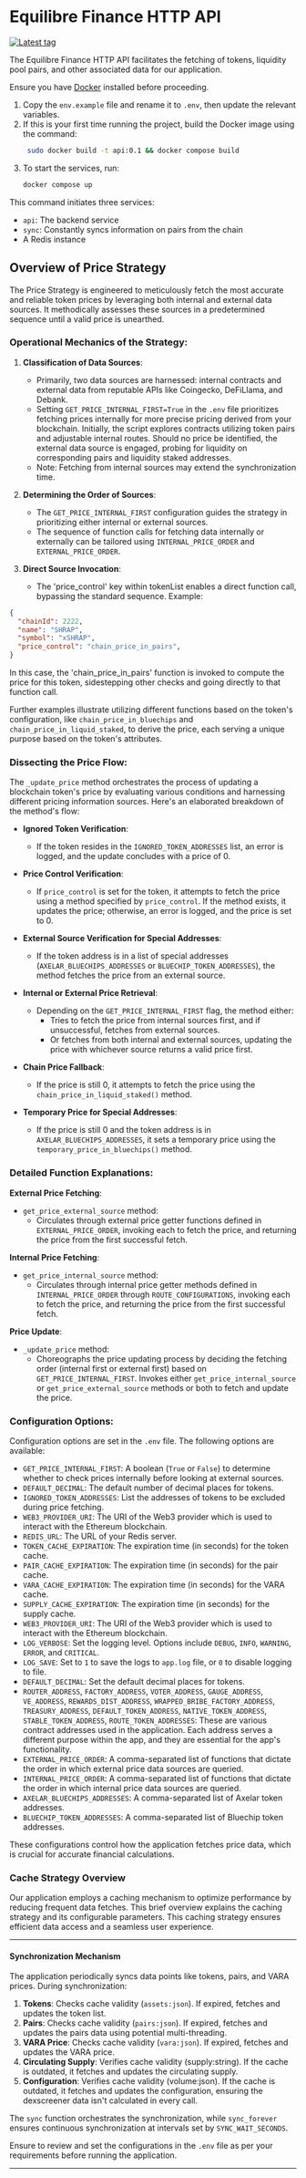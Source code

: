 # Equilibre Finance HTTP API 

[![Latest tag](https://github.com/equilibre-finance/api/actions/workflows/tag-ci.yml/badge.svg)](https://github.com/equilibre-finance/api/actions/workflows/tag-ci.yml)

The Equilibre Finance HTTP API facilitates the fetching of tokens, liquidity pool pairs, and other associated data for our application.

Ensure you have [Docker](https://docs.docker.com/install/) installed before proceeding.

1. Copy the `env.example` file and rename it to `.env`, then update the relevant variables.
2. If this is your first time running the project, build the Docker image using the command:
    ```bash
     sudo docker build -t api:0.1 && docker compose build
    ```
3. To start the services, run:
    ```bash
    docker compose up
    ```
This command initiates three services:
- `api`: The backend service
- `sync`: Constantly syncs information on pairs from the chain
- A Redis instance

## **Overview of Price Strategy**

The Price Strategy is engineered to meticulously fetch the most accurate and reliable token prices by leveraging both internal and external data sources. It methodically assesses these sources in a predetermined sequence until a valid price is unearthed.

### **Operational Mechanics of the Strategy:**

1. **Classification of Data Sources**:
   - Primarily, two data sources are harnessed: internal contracts and external data from reputable APIs like Coingecko, DeFiLlama, and Debank.
   - Setting `GET_PRICE_INTERNAL_FIRST=True` in the `.env` file prioritizes fetching prices internally for more precise pricing derived from your blockchain. Initially, the script explores contracts utilizing token pairs and adjustable internal routes. Should no price be identified, the external data source is engaged, probing for liquidity on corresponding pairs and liquidity staked addresses.
   - Note: Fetching from internal sources may extend the synchronization time.

2. **Determining the Order of Sources**:
   - The `GET_PRICE_INTERNAL_FIRST` configuration guides the strategy in prioritizing either internal or external sources.
   - The sequence of function calls for fetching data internally or externally can be tailored using `INTERNAL_PRICE_ORDER` and `EXTERNAL_PRICE_ORDER`.

3. **Direct Source Invocation**:
   - The 'price_control' key within tokenList enables a direct function call, bypassing the standard sequence. Example:

```json
{
  "chainId": 2222,
  "name": "SHRAP",
  "symbol": "xSHRAP",
  "price_control": "chain_price_in_pairs",
}
```

   In this case, the 'chain_price_in_pairs' function is invoked to compute the price for this token, sidestepping other checks and going directly to that function call.

   Further examples illustrate utilizing different functions based on the token's configuration, like `chain_price_in_bluechips` and `chain_price_in_liquid_staked`, to derive the price, each serving a unique purpose based on the token's attributes.

### **Dissecting the Price Flow:**

The `_update_price` method orchestrates the process of updating a blockchain token's price by evaluating various conditions and harnessing different pricing information sources. Here's an elaborated breakdown of the method's flow:

- **Ignored Token Verification**:
    - If the token resides in the `IGNORED_TOKEN_ADDRESSES` list, an error is logged, and the update concludes with a price of 0.

- **Price Control Verification**:
    - If `price_control` is set for the token, it attempts to fetch the price using a method specified by `price_control`. If the method exists, it updates the price; otherwise, an error is logged, and the price is set to 0.

- **External Source Verification for Special Addresses**:
    - If the token address is in a list of special addresses (`AXELAR_BLUECHIPS_ADDRESSES` or `BLUECHIP_TOKEN_ADDRESSES`), the method fetches the price from an external source.

- **Internal or External Price Retrieval**:
    - Depending on the `GET_PRICE_INTERNAL_FIRST` flag, the method either:
        - Tries to fetch the price from internal sources first, and if unsuccessful, fetches from external sources.
        - Or fetches from both internal and external sources, updating the price with whichever source returns a valid price first.

- **Chain Price Fallback**:
    - If the price is still 0, it attempts to fetch the price using the `chain_price_in_liquid_staked()` method.

- **Temporary Price for Special Addresses**:
    - If the price is still 0 and the token address is in `AXELAR_BLUECHIPS_ADDRESSES`, it sets a temporary price using the `temporary_price_in_bluechips()` method.


### **Detailed Function Explanations:**

**External Price Fetching**:

- `get_price_external_source` method:
    - Circulates through external price getter functions defined in `EXTERNAL_PRICE_ORDER`, invoking each to fetch the price, and returning the price from the first successful fetch.

**Internal Price Fetching**:

- `get_price_internal_source` method:
    - Circulates through internal price getter methods defined in `INTERNAL_PRICE_ORDER` through `ROUTE_CONFIGURATIONS`, invoking each to fetch the price, and returning the price from the first successful fetch.

**Price Update**:

- `_update_price` method:
    - Choreographs the price updating process by deciding the fetching order (internal first or external first) based on `GET_PRICE_INTERNAL_FIRST`. Invokes either `get_price_internal_source` or `get_price_external_source` methods or both to fetch and update the price.

### **Configuration Options:**

Configuration options are set in the `.env` file. The following options are available:

- `GET_PRICE_INTERNAL_FIRST`: A boolean (`True` or `False`) to determine whether to check prices internally before looking at external sources.
- `DEFAULT_DECIMAL`: The default number of decimal places for tokens.
- `IGNORED_TOKEN_ADDRESSES`: List the addresses of tokens to be excluded during price fetching.
- `WEB3_PROVIDER_URI`: The URI of the Web3 provider which is used to interact with the Ethereum blockchain.
- `REDIS_URL`: The URL of your Redis server.
- `TOKEN_CACHE_EXPIRATION`: The expiration time (in seconds) for the token cache.
- `PAIR_CACHE_EXPIRATION`: The expiration time (in seconds) for the pair cache.
- `VARA_CACHE_EXPIRATION`: The expiration time (in seconds) for the VARA cache.
- `SUPPLY_CACHE_EXPIRATION`: The expiration time (in seconds) for the supply cache.
- `WEB3_PROVIDER_URI`: The URI of the Web3 provider which is used to interact with the Ethereum blockchain.
- `LOG_VERBOSE`: Set the logging level. Options include `DEBUG`, `INFO`, `WARNING`, `ERROR`, and `CRITICAL`.
- `LOG_SAVE`: Set to `1` to save the logs to `app.log` file, or `0` to disable logging to file.
- `DEFAULT_DECIMAL`: Set the default decimal places for tokens.
- `ROUTER_ADDRESS`, `FACTORY_ADDRESS`, `VOTER_ADDRESS`, `GAUGE_ADDRESS`, `VE_ADDRESS`, `REWARDS_DIST_ADDRESS`, `WRAPPED_BRIBE_FACTORY_ADDRESS`, `TREASURY_ADDRESS`, `DEFAULT_TOKEN_ADDRESS`, `NATIVE_TOKEN_ADDRESS`, `STABLE_TOKEN_ADDRESS`, `ROUTE_TOKEN_ADDRESSES`: These are various contract addresses used in the application. Each address serves a different purpose within the app, and they are essential for the app's functionality.
- `EXTERNAL_PRICE_ORDER`: A comma-separated list of functions that dictate the order in which external price data sources are queried.
- `INTERNAL_PRICE_ORDER`: A comma-separated list of functions that dictate the order in which internal price data sources are queried.
- `AXELAR_BLUECHIPS_ADDRESSES`: A comma-separated list of Axelar token addresses.
- `BLUECHIP_TOKEN_ADDRESSES`: A comma-separated list of Bluechip token addresses.

These configurations control how the application fetches price data, which is crucial for accurate financial calculations.

### **Cache Strategy Overview**

Our application employs a caching mechanism to optimize performance by reducing frequent data fetches. This brief overview explains the caching strategy and its configurable parameters. This caching strategy ensures efficient data access and a seamless user experience.

---

#### **Synchronization Mechanism**

The application periodically syncs data points like tokens, pairs, and VARA prices. During synchronization:

1. **Tokens**: Checks cache validity (`assets:json`). If expired, fetches and updates the token list.
2. **Pairs**: Checks cache validity (`pairs:json`). If expired, fetches and updates the pairs data using potential multi-threading.
3. **VARA Price**: Checks cache validity (`vara:json`). If expired, fetches and updates the VARA price.
4. **Circulating Supply**: Verifies cache validity (supply:string). If the cache is outdated, it fetches and updates the circulating supply.
5. **Configuration**: Verifies cache validity (volume:json). If the cache is outdated, it fetches and updates the configuration, ensuring the dexscreener data isn't calculated in every call.

The `sync` function orchestrates the synchronization, while `sync_forever` ensures continuous synchronization at intervals set by `SYNC_WAIT_SECONDS`.


Ensure to review and set the configurations in the `.env` file as per your requirements before running the application.




---
